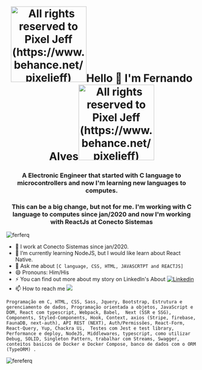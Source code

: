 
<h1 align="center"><img width="200px" src="https://s.yimg.com/ny/api/res/1.2/8evi7iTadU2h7toy2pFF8A--/YXBwaWQ9aGlnaGxhbmRlcjt3PTY0MA--/https://media.zenfs.com/pt-br/canal_tech_990/32e2e79cb01a2d286b347dddfe7328ef" alt="All rights reserved to Pixel Jeff (https://www.behance.net/pixeljeff)" />Hello 👋 I'm Fernando Alves<img width="200px" src="https://s.yimg.com/ny/api/res/1.2/8evi7iTadU2h7toy2pFF8A--/YXBwaWQ9aGlnaGxhbmRlcjt3PTY0MA--/https://media.zenfs.com/pt-br/canal_tech_990/32e2e79cb01a2d286b347dddfe7328ef" alt="All rights reserved to Pixel Jeff (https://www.behance.net/pixeljeff)" /></h1>

<h3 align="center">A Electronic Engineer that started with C language to microcontrollers and now I'm learning new languages to computes.</h3>
<h3 align="center">This can be a big change, but not for me. I'm working with C language to computes since jan/2020 and now I'm working with ReactJs at Conecto Sistemas</h3>
<p align="left"> <img src="https://komarev.com/ghpvc/?username=ferferq" alt="ferferq" /> </p>



 - 🔭 I work at Conecto Sistemas since jan/2020.
 - 🌱 I’m currently learning NodeJS, but I would like learn about React Native. 
 - 💬 Ask me about `[C language, CSS, HTML, JAVASCRTPT and REACTJS]`
 - 😄 Pronouns: Him/His
 - ⚡ You can find out more about my story on LinkedIn's About [![Linkedin](https://img.shields.io/badge/-LinkedIn-060606?style=flat&labelColor=0D0D0D&logo=Linkedin&Color=white)](https://www.linkedin.com/in/fernando-alves-martins-788390131/)
 - 📫 How to reach me <a href = "mailto:fernandoalvesq@gmail.com"><img src="https://img.shields.io/badge/Gmail-D14836?style=for-the-badge&logo=gmail&logoColor=white" target="_blank"></a>
 
 
 `
Programação em C, HTML, CSS, Sass, Jquery, Bootstrap, Estrutura e gerenciamento de dados, Programação orientada a objetos, JavaScript e DOM, React com typescript, Webpack, Babel,  Next (SSR e SSG), Components, Styled-Components, Hook, Context, axios (Stripe, firebase, FaunaDB, next-auth), API REST (NEXT), Auth/Permissões, React-Form, React-Query, Yup, Chackra Ui,  Testes com Jest e test library, Performance e deploy, NodeJS, Middlewares, typescript, como utilizar Debug, SOLID, Singleton Pattern, trabalhar com Streams, Swagger, conteitos basicos de Docker e Docker Compose, banco de dados com o ORM (TypeORM) .
 `

<img src="https://github-readme-stats.vercel.app/api?username=ferferq&show_icons=true" alt="fereferq"/> 




<!--
**ferferq/ferferq** is a ✨ _special_ ✨ repository because its `README.md` (this file) appears on your GitHub profile.

Here are some ideas to get you started:

- 🔭 I’m currently working on ...
- 🌱 I’m currently learning ...
- 👯 I’m looking to collaborate on ...
- 🤔 I’m looking for help with ...
- 💬 Ask me about ...
- 📫 How to reach me: ...
- 😄 Pronouns: ...
- ⚡ Fun fact: ...
-->
